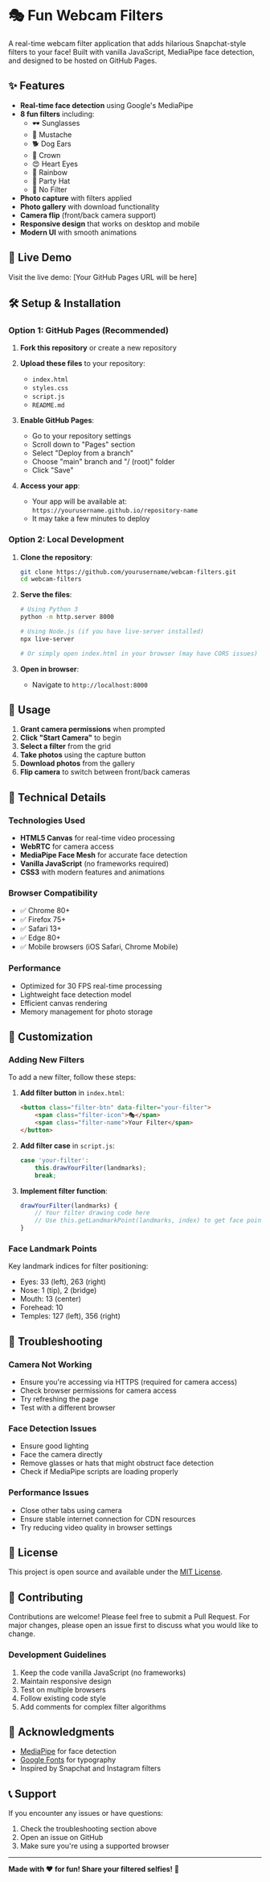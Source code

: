 # 🎭 Fun Webcam Filters

A real-time webcam filter application that adds hilarious Snapchat-style filters to your face! Built with vanilla JavaScript, MediaPipe face detection, and designed to be hosted on GitHub Pages.

## ✨ Features

- **Real-time face detection** using Google's MediaPipe
- **8 fun filters** including:
  - 🕶️ Sunglasses
  - 👨 Mustache
  - 🐕 Dog Ears
  - 👑 Crown
  - 😍 Heart Eyes
  - 🌈 Rainbow
  - 🎉 Party Hat
  - 🚫 No Filter
- **Photo capture** with filters applied
- **Photo gallery** with download functionality
- **Camera flip** (front/back camera support)
- **Responsive design** that works on desktop and mobile
- **Modern UI** with smooth animations

## 🚀 Live Demo

Visit the live demo: [Your GitHub Pages URL will be here]

## 🛠️ Setup & Installation

### Option 1: GitHub Pages (Recommended)

1. **Fork this repository** or create a new repository
2. **Upload these files** to your repository:
   - `index.html`
   - `styles.css`
   - `script.js`
   - `README.md`

3. **Enable GitHub Pages**:
   - Go to your repository settings
   - Scroll down to "Pages" section
   - Select "Deploy from a branch"
   - Choose "main" branch and "/ (root)" folder
   - Click "Save"

4. **Access your app**:
   - Your app will be available at: `https://yourusername.github.io/repository-name`
   - It may take a few minutes to deploy

### Option 2: Local Development

1. **Clone the repository**:
   ```bash
   git clone https://github.com/yourusername/webcam-filters.git
   cd webcam-filters
   ```

2. **Serve the files**:
   ```bash
   # Using Python 3
   python -m http.server 8000
   
   # Using Node.js (if you have live-server installed)
   npx live-server
   
   # Or simply open index.html in your browser (may have CORS issues)
   ```

3. **Open in browser**:
   - Navigate to `http://localhost:8000`

## 📱 Usage

1. **Grant camera permissions** when prompted
2. **Click "Start Camera"** to begin
3. **Select a filter** from the grid
4. **Take photos** using the capture button
5. **Download photos** from the gallery
6. **Flip camera** to switch between front/back cameras

## 🔧 Technical Details

### Technologies Used

- **HTML5 Canvas** for real-time video processing
- **WebRTC** for camera access
- **MediaPipe Face Mesh** for accurate face detection
- **Vanilla JavaScript** (no frameworks required)
- **CSS3** with modern features and animations

### Browser Compatibility

- ✅ Chrome 80+
- ✅ Firefox 75+
- ✅ Safari 13+
- ✅ Edge 80+
- ✅ Mobile browsers (iOS Safari, Chrome Mobile)

### Performance

- Optimized for 30 FPS real-time processing
- Lightweight face detection model
- Efficient canvas rendering
- Memory management for photo storage

## 🎨 Customization

### Adding New Filters

To add a new filter, follow these steps:

1. **Add filter button** in `index.html`:
   ```html
   <button class="filter-btn" data-filter="your-filter">
       <span class="filter-icon">🎭</span>
       <span class="filter-name">Your Filter</span>
   </button>
   ```

2. **Add filter case** in `script.js`:
   ```javascript
   case 'your-filter':
       this.drawYourFilter(landmarks);
       break;
   ```

3. **Implement filter function**:
   ```javascript
   drawYourFilter(landmarks) {
       // Your filter drawing code here
       // Use this.getLandmarkPoint(landmarks, index) to get face points
   }
   ```

### Face Landmark Points

Key landmark indices for filter positioning:
- Eyes: 33 (left), 263 (right)
- Nose: 1 (tip), 2 (bridge)
- Mouth: 13 (center)
- Forehead: 10
- Temples: 127 (left), 356 (right)

## 🐛 Troubleshooting

### Camera Not Working
- Ensure you're accessing via HTTPS (required for camera access)
- Check browser permissions for camera access
- Try refreshing the page
- Test with a different browser

### Face Detection Issues
- Ensure good lighting
- Face the camera directly
- Remove glasses or hats that might obstruct face detection
- Check if MediaPipe scripts are loading properly

### Performance Issues
- Close other tabs using camera
- Ensure stable internet connection for CDN resources
- Try reducing video quality in browser settings

## 📄 License

This project is open source and available under the [MIT License](LICENSE).

## 🤝 Contributing

Contributions are welcome! Please feel free to submit a Pull Request. For major changes, please open an issue first to discuss what you would like to change.

### Development Guidelines

1. Keep the code vanilla JavaScript (no frameworks)
2. Maintain responsive design
3. Test on multiple browsers
4. Follow existing code style
5. Add comments for complex filter algorithms

## 🙏 Acknowledgments

- [MediaPipe](https://mediapipe.dev/) for face detection
- [Google Fonts](https://fonts.google.com/) for typography
- Inspired by Snapchat and Instagram filters

## 📞 Support

If you encounter any issues or have questions:
1. Check the troubleshooting section above
2. Open an issue on GitHub
3. Make sure you're using a supported browser

---

**Made with ❤️ for fun! Share your filtered selfies!** 🎉 